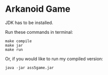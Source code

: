 # Arkanoid Game
JDK has to be installed.

Run these commands in terminal:
```
make compile
make jar
make run
```

Or, if you would like to run my compiled version:
```
java -jar ass5game.jar
```
